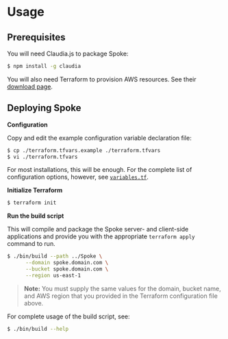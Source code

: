 # Usage

## Prerequisites

You will need Claudia.js to package Spoke:

```sh
$ npm install -g claudia
```

You will also need Terraform to provision AWS resources. See their [download page](https://www.terraform.io/downloads.html).

## Deploying Spoke

**Configuration**

Copy and edit the example configuration variable declaration file:

```sh
$ cp ./terraform.tfvars.example ./terraform.tfvars
$ vi ./terraform.tfvars
```

For most installations, this will be enough. For the complete list of configuration options, however, see [`variables.tf`](blob/master/variables.tf).

**Initialize Terraform**

```sh
$ terraform init
```

**Run the build script**

This will compile and package the Spoke server- and client-side applications and provide you with the appropriate `terraform apply` command to run.

```sh
$ ./bin/build --path ../Spoke \
      --domain spoke.domain.com \
      --bucket spoke.domain.com \
      --region us-east-1
```

> **Note:** You must supply the same values for the domain, bucket name, and AWS region that you provided in the Terraform configuration file above.

For complete usage of the build script, see:

```sh
$ ./bin/build --help
```
